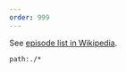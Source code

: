 ```yaml
---
order: 999
---
```


See [episode list in Wikipedia](https://en.wikipedia.org/wiki/List_of_3rd_Rock_from_the_Sun_episodes).

```query
path:./*
```